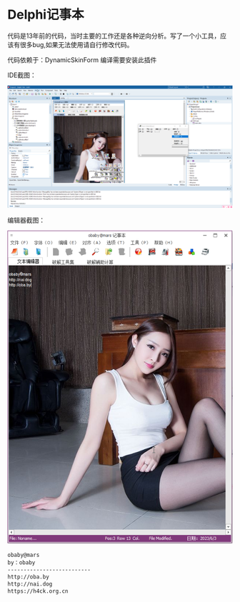 # Delphi记事本



代码是13年前的代码，当时主要的工作还是各种逆向分析。写了一个小工具，应该有很多bug,如果无法使用请自行修改代码。  

代码依赖于：DynamicSkinForm 编译需要安装此插件  

IDE截图：

![delphi](screenshots\delphi.png)

编辑器截图：

![notepad](screenshots\notepad.png)



```
obaby@mars
by：obaby
--------------------------
http://oba.by
http://nai.dog
https://h4ck.org.cn
```

